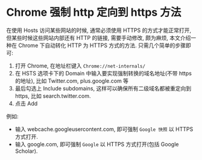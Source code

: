 # Chrome 强制 http 定向到 https 方法

在使用 Hosts 访问某些网站的时候, 通常必须使用 HTTPS 的方式才能正常打开, 但某些时候这些网站内部还有 HTTP 的链接, 需要手动修改, 颇为麻烦, 本文介绍一种在 Chrome 下自动转化 HTTP 为 HTTPS 方式的方法. 只需几个简单的步骤即可:

1. 打开 Chrome, 在地址栏键入 `Chrome://net-internals/`
2. 在 HSTS 选项卡下的 Domain 中输入要实现强制转换的域名地址(不带 https 的地址), 比如 Twitter.com, plus.google.com 等
3. 最后勾选上 Include subdomains, 这样可以确保所有二级域名都被重定向到 https, 比如 search.twitter.com.
4. 点击 Add

例如:

* 输入 webcache.googleusercontent.com, 即可强制 `Google 快照` 以 HTTPS 方式打开.
* 输入 google.com, 即可强制 `Google` 以 HTTPS 方式打开(包括 Google Scholar).

